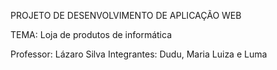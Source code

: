 PROJETO DE DESENVOLVIMENTO DE APLICAÇÃO WEB

TEMA: Loja de produtos de informática

Professor: Lázaro Silva
Integrantes: Dudu, Maria Luiza e Luma
